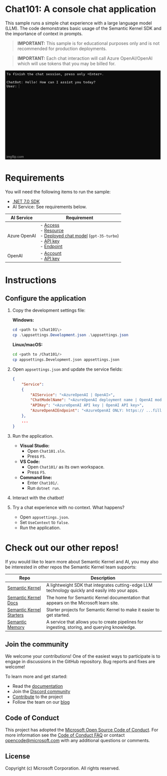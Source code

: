 # Chat101: A console chat application 

This sample runs a simple chat experience with a large language model (LLM). The code demonstrates basic usage of the Semantic Kernel SDK and the importance of context in prompts.

> **IMPORTANT:** This sample is for educational purposes only and is not recommended for production deployments.

> **IMPORTANT:** Each chat interaction will call Azure OpenAI/OpenAI which will use tokens that you may be billed for.

![A chat application experience with an LLM](Chat101-context.gif)

# Requirements

You will need the following items to run the sample:

- [.NET 7.0 SDK](https://dotnet.microsoft.com/download/dotnet/7.0)
- AI Service: See requirements below.

| AI Service   | Requirement                                                                                                                                                                                                                                                                                                                                                                                                                                                                                                                                                                                                                             |
| ------------ | --------------------------------------------------------------------------------------------------------------------------------------------------------------------------------------------------------------------------------------------------------------------------------------------------------------------------------------------------------------------------------------------------------------------------------------------------------------------------------------------------------------------------------------------------------------------------------------------------------------------------------------- |
| Azure OpenAI | - [Access](https://aka.ms/oai/access)<br>- [Resource](https://learn.microsoft.com/azure/ai-services/openai/how-to/create-resource?pivots=web-portal#create-a-resource)<br>- [Deployed chat model](https://learn.microsoft.com/azure/ai-services/openai/how-to/create-resource?pivots=web-portal#deploy-a-model) (`gpt-35-turbo`)<br>- [API key](https://learn.microsoft.com/azure/ai-services/openai/tutorials/embeddings?tabs=command-line#retrieve-key-and-endpoint)<br>- [Endpoint](https://learn.microsoft.com/azure/ai-services/openai/tutorials/embeddings?tabs=command-line#retrieve-key-and-endpoint) |
| OpenAI       | - [Account](https://platform.openai.com)<br>- [API key](https://platform.openai.com/account/api-keys)                                                                                                                                                                                                                                                                                                                                                                                                                                                                                                                                   |

# Instructions

## Configure the application

1. Copy the development settings file:

    **Windows:**

    ```powershell
    cd <path to \Chat101\>
    cp .\appsettings.Development.json .\appsettings.json
    ```

    **Linux/macOS:**

    ```bash
    cd <path to /Chat101/>
    cp appsettings.Development.json appsettings.json
    ```

2. Open  `appsettings.json` and update the service fields:  
   
    ```json
    {
        "Service":
        {
            "AIService": "<AzureOpenAI | OpenAI>",
            "ChatModelName": "<AzureOpenAI deployment name | OpenAI model name>",
            "APIKey": "<AzureOpenAI API key | OpenAI API key>",
            "AzureOpenAIEndpoint": "<AzureOpenAI ONLY: https:// ...fill-in... .openai.azure.com/>"
        },
        ...
    }
    ```

3. Run the application.

    - **Visual Studio:** 
      - Open `Chat101.sln`. 
      - Press `F5`.
    - **VS Code:** 
      - Open `Chat101/` as its own workspace. 
      - Press `F5`.
    - **Command line:** 
      - Enter `Chat101/`. 
      - Run `dotnet run`.

4. Interact with the chatbot!

5. Try a chat experience with no context. What happens?

   - Open `appsettings.json`.
   - Set `UseContext` to `false`.
   - Run the application.

# Check out our other repos!

If you would like to learn more about Semantic Kernel and AI, you may also be interested in other repos the Semantic Kernel team supports:

| Repo                                                                              | Description                                                                                      |
| --------------------------------------------------------------------------------- | ------------------------------------------------------------------------------------------------ |
| [Semantic Kernel](https://github.com/microsoft/semantic-kernel)                   | A lightweight SDK that integrates cutting-edge LLM technology quickly and easily into your apps. |
| [Semantic Kernel Docs](https://github.com/MicrosoftDocs/semantic-kernel-docs)     | The home for Semantic Kernel documentation that appears on the Microsoft learn site.             |
| [Semantic Kernel Starters](https://github.com/microsoft/semantic-kernel-starters) | Starter projects for Semantic Kernel to make it easier to get started.                           |
| [Semantic Memory](https://github.com/microsoft/semantic-memory)                   | A service that allows you to create pipelines for ingesting, storing, and querying knowledge.    |

## Join the community

We welcome your contributions! One of the easiest ways to participate is to engage in discussions in the GitHub repository.
Bug reports and fixes are welcome!

To learn more and get started:

- Read the [documentation](https://learn.microsoft.com/en-us/semantic-kernel/)
- Join the [Discord community](https://aka.ms/SKDiscord)
- [Contribute](CONTRIBUTING.md) to the project
- Follow the team on our [blog](https://aka.ms/sk/blog)

## Code of Conduct

This project has adopted the
[Microsoft Open Source Code of Conduct](https://opensource.microsoft.com/codeofconduct/).
For more information see the
[Code of Conduct FAQ](https://opensource.microsoft.com/codeofconduct/faq/)
or contact [opencode@microsoft.com](mailto:opencode@microsoft.com)
with any additional questions or comments.

## License

Copyright (c) Microsoft Corporation. All rights reserved.
